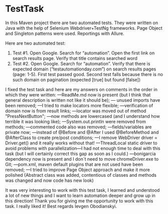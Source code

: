 # TestTask
In this Maven project there are two automated tests. They were written on Java with the help of Selenium Webdriver+TestNg frameworks. Page Object and Singleton patterns were used. Reportings with Allure.

Here are two automated test:
1.	Test #1. Open Google. Search for “automation”. Open the first link on search results page. Verify that title contains searched word
2.	Test #2. Open Google. Search for “automation”. Verify that there is expected domain (“testautomationday.com”) on search results  pages (page: 1-5).
First test passed good.
Second test falls because there is no such domain on pagination (expected [true] but found [false])

I fixed the test task and here are my answers on comments in the order in which they were written:
—ReadMe.md now is present (but I think that general description is written not like it should be);
— unused imports have been removed;
—I tried to make locators more flexible;
—verification of domain now is from result links;
—locator was moved out of method "PressNextButton";
—now methods are lowercased (and I understand how terrible it was looking like);
—System.out.println were removed from methods;
—commented code also was removed;
—fields/variables are private now;
—instead of  @Before and @After I used @BeforeMethod and @AfterClass to create pre/post conditions;
—I remove WebDriver driver = Driver.get() and it really works without that!
—ThreadLocal static driver to avoid problems with parallelization—I had not enough time to deal with this task (but I will certainly correct this gap as soon as I could.)
—bonigarcia dependency now is present and I don`t need to move chromeDriver.exe to Git;
—pom.xml, maven default plugins that are not used have been removed;
—I tried to  improve Page Object approach and make it more polished (Abstract class was added, contentious of classes and methods was changed and now code has new look)

It was very interesting to work with this test task, I learned and understood a lot of new things and I want to learn automation deeper and grow up in this direction! Thank you for giving me the opportunity to work with this task. I really liked it!
Best regards Ievgen Obodianskyi.